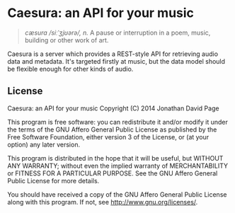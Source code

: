 Caesura: an API for your music
==============================

> *cæsura /siːˈʒjʊərə/, n.* A pause or interruption in a poem, music, building
> or other work of art.

Caesura is a server which provides a REST-style API for retrieving audio data
and metadata. It's targeted firstly at music, but the data model should be
flexible enough for other kinds of audio.

License
-------

Caesura: an API for your music
Copyright (C) 2014 Jonathan David Page

This program is free software: you can redistribute it and/or modify
it under the terms of the GNU Affero General Public License as published by
the Free Software Foundation, either version 3 of the License, or
(at your option) any later version.

This program is distributed in the hope that it will be useful,
but WITHOUT ANY WARRANTY; without even the implied warranty of
MERCHANTABILITY or FITNESS FOR A PARTICULAR PURPOSE.  See the
GNU Affero General Public License for more details.

You should have received a copy of the GNU Affero General Public License
along with this program.  If not, see <http://www.gnu.org/licenses/>.
